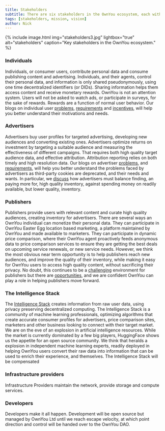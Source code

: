 ```yaml
---
title: Stakeholders
subtitle: There are six stakeholders in the OwnYou ecosystem, each with incentives and specific requirements; individuals, advertisers, publishers, the Intelligence Stack, infrastructure providers and developers. Each group contributes, and extracts value, from the platform in an equatable and sustainable manner. OwnYou is a community, an ecosystem, a market, and an economy where stakeholder needs are served equitably in a sustainable and regenerative system.
tags: [stakeholders, mission, vision]
author: Nick
---
```


{% include image.html img="stakeholders3.jpg" lightbox="true" alt="stakeholders" caption="Key stakeholders in the OwnYou ecosystem." %}

### Individuals

Individuals, or consumer users, contribute personal data and consume publishing content and advertising. Individuals, and their agents, control their personal data, and information is only shared pseudonymously, using one time decentralized identifiers (or DIDs). Sharing information helps them access content and receive monetary rewards. OwnYou is not an attention system. Users will not be asked to watch ads, or participate in surveys, for the sake of rewards. Rewards are a function of normal user behavior. Our blogs on individual user <a href="/docs/individual_problems/">problems</a>, <a href="/docs/individual_requirements/">requirements</a> and <a href="/docs/individual_influencers/">incentives</a>, will help you better understand their motivations and needs.

### Advertisers

Advertisers buy user profiles for targeted advertising, developing new audiences and converting existing ones. Advertisers optimize returns on investment by targeting a suitable audience and measuring the effectiveness of different campaigns. That requires both high quality target audience data, and effective attribution. Attribution reporting relies on both timely and high resolution data. Our blogs on advertiser <a href="/docs/advertiser_problems/">problems</a>, and <a href="/docs/advertiser_requirements/">requirements</a>, will help you better understand the problems faced by advertisers as third-party cookies are deprecated, and their needs and wants. In particular, we <a href="/docs/advertiser_utility_curve/">discuss</a> how advertisers must balance finding, an paying more for, high quality inventory, against spending money on readily available, but lower quality, inventory.

### Publishers

Publishers provide users with relevant content and curate high quality audiences, creating inventory for advertisers. There are several ways an OwnYou individual can monetize their personal data. They can participate in OwnYou Easter Egg location based marketing, a platform maintained by OwnYou and made available to marketers. They can participate in dynamic price comparison, where their OwnYou agent proactively feeds anonymous data to price comparison services to ensure they are getting the best deals on upcoming service renewals, or new service needs. However, we think the most obvious near term opportunity is to help publishers reach new audiences, and improve the quality of their inventory, while making it easy for OwnYou users to access high quality content, without sacrificing their privacy. No doubt, this continues to be a <a href="/docs/publisher_problems/">challenging</a> environment for publishers but there are <a href="/docs/publisher_requirements/">opportunities</a>, and we are confident OwnYou can play a role in helping publishers move forward.

### The Intelligence Stack

The <a href="/docs/docs/intelligence_stack/">Intelligence Stack</a> creates information from raw user data, using privacy preserving decentralized computing. The Intelligence Stack is a community of machine learning professionals, optimizing algorithms that create accurate consumer profiles for advertisers, price comparison sites, marketers and other business looking to connect with their target market. We are on the eve of an explosion in artificial intelligence resources. While the market is currently dominated by a few big players, HuggingFace shows us the appetite for an open source community. We think that heralds a explosion in independent machine learning experts, readily deployed in helping OwnYou users convert their raw data into information that can be used to enrich their experience, and themselves. The Intelligence Stack will be compensated

### Infrastructure providers

Infrastructure Providers maintain the network, provide storage and compute services.

### Developers

Developers make it all happen. Development will be open source but managed by OwnYou Ltd until we reach escape velocity, at which point direction and control will be handed over to the OwnYou DAO.
